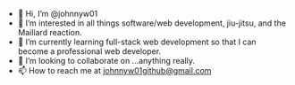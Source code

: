 - 👋 Hi, I’m @johnnyw01
- 👀 I’m interested in all things software/web development, jiu-jitsu, and the Maillard reaction.
- 🌱 I’m currently learning full-stack web development so that I can become a professional web developer. 
- 💞️ I’m looking to collaborate on ...anything really.
- 📫 How to reach me at johnnyw01github@gmail.com

<!---
johnnyw01/johnnyw01 is a ✨ special ✨ repository because its `README.md` (this file) appears on your GitHub profile.
You can click the Preview link to take a look at your changes.
--->
